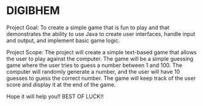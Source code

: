 # DIGIBHEM
Project Goal: To create a simple game that is fun to play and that demonstrates the ability to use
Java to create user interfaces, handle input and output, and implement basic game logic.

Project Scope: The project will create a simple text-based game that allows the user to play against
the computer. The game will be a simple guessing game where the user tries to guess a number
between 1 and 100. The computer will randomly generate a number, and the user will have 10
guesses to guess the correct number. The game will keep track of the user score and display it at the
end of the game.

Hope it will help you!!
BEST OF LUCK!!
